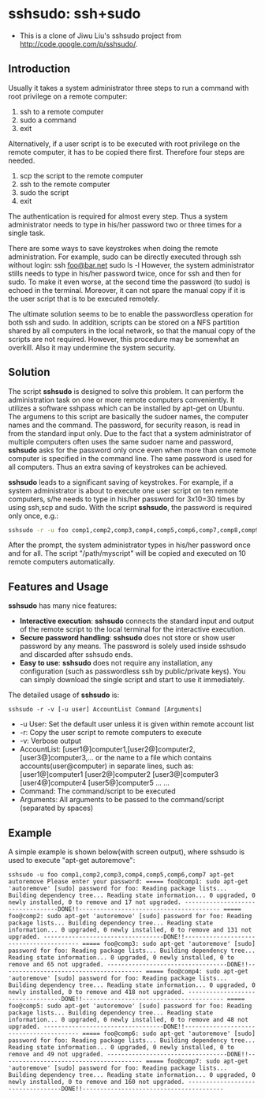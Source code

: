 # sshsudo: ssh+sudo

* This is a clone of Jiwu Liu's sshsudo project from http://code.google.com/p/sshsudo/.


Introduction
----
Usually it takes a system administrator three steps to run a command with root privilege on a remote computer:

 1. ssh to a remote computer
 2. sudo a command
 3. exit

Alternatively, if a user script is to be executed with root privilege on the remote computer, it has to be copied there first. Therefore four steps are needed.

 1. scp the script to the remote computer
 2. ssh to the remote computer
 3. sudo the script
 4. exit

The authentication is required for almost every step. Thus a system administrator needs to type in his/her password two or three times for a single task.

There are some ways to save keystrokes when doing the remote administration. For example, sudo can be directly executed through ssh without login: ssh foo@bar.net sudo ls -l However, the system administrator stills needs to type in his/her password twice, once for ssh and then for sudo. To make it even worse, at the second time the password (to sudo) is echoed in the terminal. Moreover, it can not spare the manual copy if it is the user script that is to be executed remotely.

The ultimate solution seems to be to enable the passwordless operation for both ssh and sudo. In addition, scripts can be stored on a NFS partition shared by all computers in the local network, so that the manual copy of the scripts are not required. However, this procedure may be somewhat an overkill. Also it may undermine the system security.

Solution
---
The script **sshsudo** is designed to solve this problem. It can perform the administration task on one or more remote computers conveniently. It utilizes a software sshpass which can be installed by apt-get on Ubuntu. The argumens to this script are basically the sudoer names, the computer names and the command. The password, for security reason, is read in from the standard input only. Due to the fact that a system administrator of multiple computers often uses the same sudoer name and password, **sshsudo** asks for the password only once even when more than one remote computer is specified in the command line. The same password is used for all computers. Thus an extra saving of keystrokes can be achieved.

**sshsudo** leads to a significant saving of keystrokes. For example, if a system administrator is about to execute one user script on ten remote computers, s/he needs to type in his/her password for 3x10=30 times by using ssh,scp and sudo. With the script **sshsudo**, the password is required only once, e.g.:

```bash
sshsudo -r -u foo comp1,comp2,comp3,comp4,comp5,comp6,comp7,comp8,comp9,comp10 /path/myscript Please enter your password:
```

After the prompt, the system administrator types in his/her password once and for all. The script "/path/myscript" will be copied and executed on 10 remote computers automatically.

Features and Usage
---
**sshsudo** has many nice features:

 * **Interactive execution**: **sshsudo** connects the standard input and output of the remote script to the local terminal for the interactive execution.
 * **Secure password handling**: **sshsudo** does not store or show user password by any means. The password is solely used inside sshsudo and discarded after sshsudo ends.
 * **Easy to use**: **sshsudo** does not require any installation, any configuration (such as passwordless ssh by public/private keys). You can simply download the single script and start to use it immediately.

The detailed usage of **sshsudo** is:
```
sshsudo -r -v [-u user] AccountList Command [Arguments]
```
 * -u User: Set the default user unless it is given within remote account list
 * -r: Copy the user script to remote computers to execute
 * -v: Verbose output
 * AccountList: [user1@]computer1,[user2@]computer2,[user3@]computer3,... or the name to a file which contains accounts(user@computer) in separate lines, such as: [user1@]computer1 [user2@]computer2 [user3@]computer3 [user4@]computer4 [user5@]computer5 ... ...
 * Command: The command/script to be executed
 * Arguments: All arguments to be passed to the command/script (separated by spaces)

Example 
---
A simple example is shown below(with screen output), where sshsudo is used to execute "apt-get autoremove": 
```
sshsudo -u foo comp1,comp2,comp3,comp4,comp5,comp6,comp7 apt-get autoremove Please enter your password: ===== foo@comp1: sudo apt-get 'autoremove' [sudo] password for foo: Reading package lists... Building dependency tree... Reading state information... 0 upgraded, 0 newly installed, 0 to remove and 17 not upgraded. ----------------------------------DONE!!---------------------------------------- ===== foo@comp2: sudo apt-get 'autoremove' [sudo] password for foo: Reading package lists... Building dependency tree... Reading state information... 0 upgraded, 0 newly installed, 0 to remove and 131 not upgraded. ----------------------------------DONE!!---------------------------------------- ===== foo@comp3: sudo apt-get 'autoremove' [sudo] password for foo: Reading package lists... Building dependency tree... Reading state information... 0 upgraded, 0 newly installed, 0 to remove and 65 not upgraded. ----------------------------------DONE!!---------------------------------------- ===== foo@comp4: sudo apt-get 'autoremove' [sudo] password for foo: Reading package lists... Building dependency tree... Reading state information... 0 upgraded, 0 newly installed, 0 to remove and 418 not upgraded. ----------------------------------DONE!!---------------------------------------- ===== foo@comp5: sudo apt-get 'autoremove' [sudo] password for foo: Reading package lists... Building dependency tree... Reading state information... 0 upgraded, 0 newly installed, 0 to remove and 48 not upgraded. ----------------------------------DONE!!---------------------------------------- ===== foo@comp6: sudo apt-get 'autoremove' [sudo] password for foo: Reading package lists... Building dependency tree... Reading state information... 0 upgraded, 0 newly installed, 0 to remove and 49 not upgraded. ----------------------------------DONE!!---------------------------------------- ===== foo@comp7: sudo apt-get 'autoremove' [sudo] password for foo: Reading package lists... Building dependency tree... Reading state information... 0 upgraded, 0 newly installed, 0 to remove and 160 not upgraded. ----------------------------------DONE!!----------------------------------------
```
